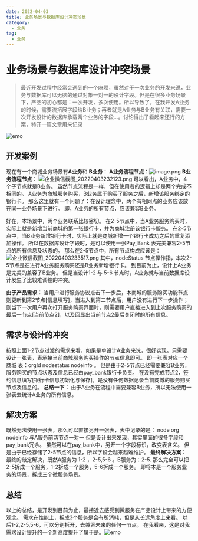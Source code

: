 ```yaml
---
date: 2022-04-03
title: 业务场景与数据库设计冲突场景
category: 
  - 业务
tag:
  - 业务
---
```


# 业务场景与数据库设计冲突场景
> 最近开发过程中经常会遇到的一个麻烦，虽然对于一次业务的开发来说，业务与数据库可以无脑的通过对象一对一的设计字段。但是在很多业务场景下，产品的初心都是：一次开发，多次使用。所以导致了，在我开发A业务的时候，需要流拓展字段给B业务；再者就是A业务与B业务有关联，需要一次开发设计的数据库承载两个业务的字段...。讨论得出了看起来还行的方案，特开一篇文章用来记录

![emo](https://leyuna-blog-img.oss-cn-hangzhou.aliyuncs.com/image/emo/QQ图片20220302210445.jpg)
## 开发案例
现在有一个商城业务场景有**A业务**和 **B业务**：
**A业务流程节点**：![image.png](https://leyuna-blog-img.oss-cn-hangzhou.aliyuncs.com/image/2022-04-03/image.png)
**B业务流程节点**：
![企业微信截图_20220403232123.png](https://leyuna-blog-img.oss-cn-hangzhou.aliyuncs.com/image/2022-04-03/企业微信截图_20220403232123.png)
可以看出，A业务中，4个子节点就是B业务。
虽然节点流程是一样，但在使用者的逻辑上却是两个完成不相同的。
A业务为商城服务购买，B业务属于购买了服务之后，新增该服务绑定的银行卡。
那么这里就有一个问题了：在设计理念中，两个有相同点的业务应该放在同一业务场景下进行。
即，A业务的所有节点，应该兼容B业务。

好在，本场景中，两个业务联系比较密切。
在2-5节点中，当A业务服务购买时，实际上就是新增当前商城的第一张银行卡，并为商城注册该银行卡服务。
在2-5节点中，当B业务新增银行卡时，实际上就是商城新增一个银行卡成功之后的重复添加操作。
所以在数据库设计字段时，是可以使用一张Pay_Bank 表完美兼容2-5节点的所有信息及状态的。
那么在2-5节点中，所有节点构成应该是：
![企业微信截图_20220403233517.png](https://leyuna-blog-img.oss-cn-hangzhou.aliyuncs.com/image/2022-04-03/企业微信截图_20220403233517.png)
其中，nodeStatus 节点操作指，本次2-5节点是在进行A业务服务购买还是B业务新增银行卡。
到目前为止，设计上A业务是完美的兼容了B业务。
但是当设计1-2  与 5-6 节点时，A业务就与当前数据库设计发生了比较难调控的冲突。

**由于产品需求：**
当用户进行服务协议点击下一步后，本商城的服务购买功能节点则更新到第2节点[信息填写]，当进入到第二节点后，用户没有进行下一步操作；则当下一次用户再次打开服务购买界面时，则需要用户直接进入到上次服务购买的最后一节点[当前节点2]，以及回显出当前节点2最后关闭时的所有信息。
## 需求与设计的冲突
按照上面1-2节点过渡的需求来看，如果是单设计A业务来说，很好实现。只需要设计一张表，表承接当前商城服务购买操作的节点信息即可。
即一张表对应一个商城
表：orgId   nodestatus  nodeinfo 。
但是由于2-5节点已经需要兼容B业务，服务购买的节点状态及信息已经由pay_bank银行卡负责。
在没有完成节点2，签约信息填写[银行卡信息初始化与保存]，是没有任何数据记录当前商城的服务购买节点及信息的。
**总结一下：**
由于A业务在流程中需要兼容B业务，所以无法使用一张表去统计A业务的所有信息。
## 解决方案
既然无法使用一张表，那么可以直接另开一张表，表中记录的是：
node org nodeinfo
与A服务前两节点一对一
但是设计出来发现，其实里面的很多字段和pay_bank冗余。
虽然可以在pay_bank中，另开一个字段标识，改变表含义。
但是由于已经存储了2-5节点的信息，所以字段会越来越难维护。
**最终解决方案：**
最终的敲定解决，既然A服务为 1-2 ，2-5,5-6 。B服务为：2-5.
那么完全可以把2-5拆成一个服务，1-2拆成一个服务，5-6拆成一个服务。
即将本是一个服务业务的场景，拆成三个微服务场景。
## 总结
以上的总结，是开发到目前为止，最接近去感受到微服务在产品设计上带来的方便观念。
需求在性能上，拆成3个服务是会有所消耗，但是从长远角度上来看。
以后1-2,2-5,5-6，可以分别拆开，去兼容未来的任何一节点。
在我看来，这是对我需求设计提升的一个新高度提升了属于是。![emo](https://leyuna-blog-img.oss-cn-hangzhou.aliyuncs.com/image/emo/QQ图片20220302210457.jpg)
